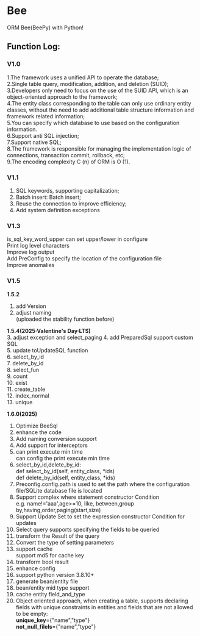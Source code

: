 
Bee
=========
ORM Bee(BeePy) with Python!  

## Function Log:  
### **V1.0**  
1.The framework uses a unified API to operate the database;  
2.Single table query, modification, addition, and deletion (SUID);  
3.Developers only need to focus on the use of the SUID API, which is an object-oriented approach to the framework;  
4.The entity class corresponding to the table can only use ordinary entity classes, without the need to add additional table structure information and framework related information;  
5.You can specify which database to use based on the configuration information.  
6.Support anti SQL injection;  
7.Support native SQL;  
8.The framework is responsible for managing the implementation logic of connections, transaction commit, rollback, etc;  
9.The encoding complexity C (n) of ORM is O (1).  

### **V1.1**
1. SQL keywords, supporting capitalization;  
2. Batch insert: Batch insert;  
3. Reuse the connection to improve efficiency;  
4. Add system definition exceptions  

### **V1.3**
is_sql_key_word_upper can set upper/lower in configure  
Print log level characters  
Improve log output  
Add PreConfig to specify the location of the configuration file  
Improve anomalies  

### **V1.5**
**1.5.2**  
1. add Version  
2. adjust naming  
(uploaded the stability function before)  

**1.5.4(2025·Valentine's Day·LTS)**  
3. adjust exception and select_paging
4. add PreparedSql support custom SQL  
5. update toUpdateSQL function  
6. select_by_id  
7. delete_by_id  
8. select_fun  
9. count  
10. exist  
11. create_table  
12. index_normal  
13. unique  

**1.6.0(2025)**  
1. Optimize BeeSql  
2. enhance the code  
3. Add naming conversion support  
4. Add support for interceptors  
5. can print execute min time  
   can config the print execute min time  
6. select_by_id,delete_by_id:  
def select_by_id(self, entity_class, *ids)  
def delete_by_id(self, entity_class, *ids)  
7. Preconfig.config.path is used to set the path where the configuration file/SQLite database file is located  
8. Support complex where statement constructor Condition   
   e.g. name!='aaa',age>=10, like, between,group by,having,order,paging(start,size)  
9. Support Update Set to set the expression constructor Condition for updates  
10. Select query supports specifying the fields to be queried  
11. transform the Result of the query  
12. Convert the type of setting parameters  
13. support cache  
	support md5 for cache key  
14. transform bool result  
15. enhance config  
16. support python version 3.8.10+  
17. generate bean/entity file  
18. bean/entity mid type support  
19. cache entity field_and_type  
20. Object oriented approach, when creating a table, supports declaring fields with unique constraints in entities and fields that are not allowed to be empty:  
    __unique_key__={"name","type"}  
    __not_null_filels__={"name","type"}  

